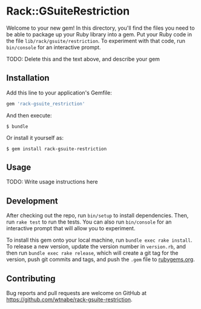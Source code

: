 # Rack::GSuiteRestriction

Welcome to your new gem! In this directory, you'll find the files you need to be able to package up your Ruby library into a gem. Put your Ruby code in the file `lib/rack/gsuite/restriction`. To experiment with that code, run `bin/console` for an interactive prompt.

TODO: Delete this and the text above, and describe your gem

## Installation

Add this line to your application's Gemfile:

```ruby
gem 'rack-gsuite_restriction'
```

And then execute:

    $ bundle

Or install it yourself as:

    $ gem install rack-gsuite-restriction

## Usage

TODO: Write usage instructions here

## Development

After checking out the repo, run `bin/setup` to install dependencies. Then, run `rake test` to run the tests. You can also run `bin/console` for an interactive prompt that will allow you to experiment.

To install this gem onto your local machine, run `bundle exec rake install`. To release a new version, update the version number in `version.rb`, and then run `bundle exec rake release`, which will create a git tag for the version, push git commits and tags, and push the `.gem` file to [rubygems.org](https://rubygems.org).

## Contributing

Bug reports and pull requests are welcome on GitHub at https://github.com/wtnabe/rack-gsuite-restriction.
